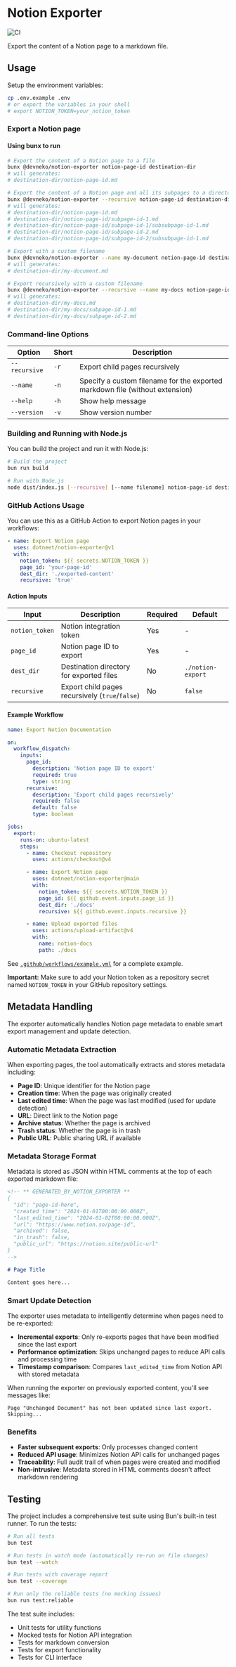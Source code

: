 # Notion Exporter

![CI](https://github.com/dotneet/notion-exporter/actions/workflows/ci.yml/badge.svg)

Export the content of a Notion page to a markdown file.

## Usage

Setup the environment variables:

```bash
cp .env.example .env
# or export the variables in your shell
# export NOTION_TOKEN=your_notion_token
```

### Export a Notion page

#### Using bunx to run

```bash
# Export the content of a Notion page to a file
bunx @devneko/notion-exporter notion-page-id destination-dir
# will generates:
# destination-dir/notion-page-id.md

# Export the content of a Notion page and all its subpages to a directory
bunx @devneko/notion-exporter --recursive notion-page-id destination-dir
# will generates:
# destination-dir/notion-page-id.md
# destination-dir/notion-page-id/subpage-id-1.md
# destination-dir/notion-page-id/subpage-id-1/subsubpage-id-1.md
# destination-dir/notion-page-id/subpage-id-2.md
# destination-dir/notion-page-id/subpage-id-2/subsubpage-id-1.md

# Export with a custom filename
bunx @devneko/notion-exporter --name my-document notion-page-id destination-dir
# will generates:
# destination-dir/my-document.md

# Export recursively with a custom filename
bunx @devneko/notion-exporter --recursive --name my-docs notion-page-id destination-dir
# will generates:
# destination-dir/my-docs.md
# destination-dir/my-docs/subpage-id-1.md
# destination-dir/my-docs/subpage-id-2.md
```

### Command-line Options

| Option | Short | Description |
|--------|-------|-------------|
| `--recursive` | `-r` | Export child pages recursively |
| `--name` | `-n` | Specify a custom filename for the exported markdown file (without extension) |
| `--help` | `-h` | Show help message |
| `--version` | `-v` | Show version number |

### Building and Running with Node.js

You can build the project and run it with Node.js:

```bash
# Build the project
bun run build

# Run with Node.js
node dist/index.js [--recursive] [--name filename] notion-page-id destination-dir
```

### GitHub Actions Usage

You can use this as a GitHub Action to export Notion pages in your workflows:

```yaml
- name: Export Notion page
  uses: dotneet/notion-exporter@v1
  with:
    notion_token: ${{ secrets.NOTION_TOKEN }}
    page_id: 'your-page-id'
    dest_dir: './exported-content'
    recursive: 'true'
```

#### Action Inputs

| Input | Description | Required | Default |
|-------|-------------|----------|---------|
| `notion_token` | Notion integration token | Yes | - |
| `page_id` | Notion page ID to export | Yes | - |
| `dest_dir` | Destination directory for exported files | No | `./notion-export` |
| `recursive` | Export child pages recursively (`true`/`false`) | No | `false` |

#### Example Workflow

```yaml
name: Export Notion Documentation

on:
  workflow_dispatch:
    inputs:
      page_id:
        description: 'Notion page ID to export'
        required: true
        type: string
      recursive:
        description: 'Export child pages recursively'
        required: false
        default: false
        type: boolean

jobs:
  export:
    runs-on: ubuntu-latest
    steps:
      - name: Checkout repository
        uses: actions/checkout@v4

      - name: Export Notion page
        uses: dotneet/notion-exporter@main
        with:
          notion_token: ${{ secrets.NOTION_TOKEN }}
          page_id: ${{ github.event.inputs.page_id }}
          dest_dir: './docs'
          recursive: ${{ github.event.inputs.recursive }}

      - name: Upload exported files
        uses: actions/upload-artifact@v4
        with:
          name: notion-docs
          path: ./docs
```

See [`.github/workflows/example.yml`](.github/workflows/example.yml) for a complete example.

**Important:** Make sure to add your Notion token as a repository secret named `NOTION_TOKEN` in your GitHub repository settings.

## Metadata Handling

The exporter automatically handles Notion page metadata to enable smart export management and update detection.

### Automatic Metadata Extraction

When exporting pages, the tool automatically extracts and stores metadata including:

- **Page ID**: Unique identifier for the Notion page
- **Creation time**: When the page was originally created
- **Last edited time**: When the page was last modified (used for update detection)
- **URL**: Direct link to the Notion page
- **Archive status**: Whether the page is archived
- **Trash status**: Whether the page is in trash
- **Public URL**: Public sharing URL if available

### Metadata Storage Format

Metadata is stored as JSON within HTML comments at the top of each exported markdown file:

```markdown
<!-- ** GENERATED_BY_NOTION_EXPORTER **
{
  "id": "page-id-here",
  "created_time": "2024-01-01T00:00:00.000Z",
  "last_edited_time": "2024-01-02T00:00:00.000Z",
  "url": "https://www.notion.so/page-id",
  "archived": false,
  "in_trash": false,
  "public_url": "https://notion.site/public-url"
}
-->

# Page Title

Content goes here...
```

### Smart Update Detection

The exporter uses metadata to intelligently determine when pages need to be re-exported:

- **Incremental exports**: Only re-exports pages that have been modified since the last export
- **Performance optimization**: Skips unchanged pages to reduce API calls and processing time
- **Timestamp comparison**: Compares `last_edited_time` from Notion API with stored metadata

When running the exporter on previously exported content, you'll see messages like:
```
Page "Unchanged Document" has not been updated since last export. Skipping...
```

### Benefits

- **Faster subsequent exports**: Only processes changed content
- **Reduced API usage**: Minimizes Notion API calls for unchanged pages
- **Traceability**: Full audit trail of when pages were created and modified
- **Non-intrusive**: Metadata stored in HTML comments doesn't affect markdown rendering

## Testing

The project includes a comprehensive test suite using Bun's built-in test runner. To run the tests:

```bash
# Run all tests
bun test

# Run tests in watch mode (automatically re-run on file changes)
bun test --watch

# Run tests with coverage report
bun test --coverage

# Run only the reliable tests (no mocking issues)
bun run test:reliable
```

The test suite includes:

- Unit tests for utility functions
- Mocked tests for Notion API integration
- Tests for markdown conversion
- Tests for export functionality
- Tests for CLI interface
